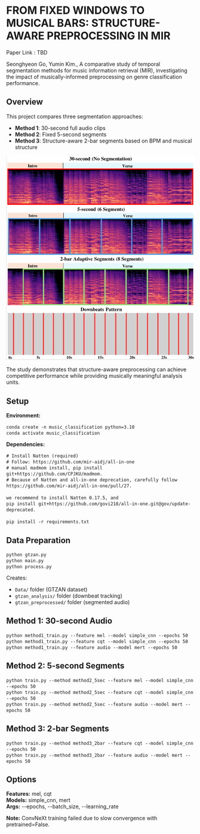 # FROM FIXED WINDOWS TO MUSICAL BARS: STRUCTURE-AWARE PREPROCESSING IN MIR

Paper Link : TBD

Seonghyeon Go, Yumin Kim., A comparative study of temporal segmentation methods for music information retrieval (MIR), investigating the impact of musically-informed preprocessing on genre classification performance.

## Overview

This project compares three segmentation approaches:
- **Method 1**: 30-second full audio clips
- **Method 2**: Fixed 5-second segments 
- **Method 3**: Structure-aware 2-bar segments based on BPM and musical structure

<img src="Figure.png" width="600" alt="Segmentation Methods">



The study demonstrates that structure-aware preprocessing can achieve competitive performance while providing musically meaningful analysis units.

## Setup

**Environment:**
```
conda create -n music_classification python=3.10
conda activate music_classification
```

**Dependencies:**
```
# Install Natten (required)
# Follow: https://github.com/mir-aidj/all-in-one
# manual madmom install, pip install git+https://github.com/CPJKU/madmom. 
# Because of Natten and all-in-one deprecation, carefully follow https://github.com/mir-aidj/all-in-one/pull/27.

we recommend to install Natten 0.17.5, and
pip install git+https://github.com/govi218/all-in-one.git@gov/update-deprecated.

pip install -r requirements.txt
```


## Data Preparation
```
python gtzan.py
python main.py
python process.py
```

Creates:
- `Data/` folder (GTZAN dataset)
- `gtzan_analysis/` folder (downbeat tracking)
- `gtzan_preprocessed/` folder (segmented audio)

## Method 1: 30-second Audio
```
python method1_train.py --feature mel --model simple_cnn --epochs 50
python method1_train.py --feature cqt --model simple_cnn --epochs 50
python method1_train.py --feature audio --model mert --epochs 50
```

## Method 2: 5-second Segments
```
python train.py --method method2_5sec --feature mel --model simple_cnn --epochs 50
python train.py --method method2_5sec --feature cqt --model simple_cnn --epochs 50
python train.py --method method2_5sec --feature audio --model mert --epochs 50
```

## Method 3: 2-bar Segments
```
python train.py --method method3_2bar --feature cqt --model simple_cnn --epochs 50
python train.py --method method3_2bar --feature audio --model mert --epochs 50
```

## Options

**Features:** mel, cqt  
**Models:** simple_cnn, mert  
**Args:** --epochs, --batch_size, --learning_rate

**Note:** ConvNeXt training failed due to slow convergence with pretrained=False.

